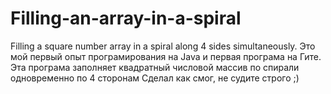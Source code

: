 # Filling-an-array-in-a-spiral
Filling a square number array in a spiral along 4 sides simultaneously.
Это мой первый опыт програмирования на Java и первая програма на Гите. 
Эта програма заполняет квадратный числовой массив  по спирали одновременно по 4 сторонам
Сделал как смог, не судите строго ;)
